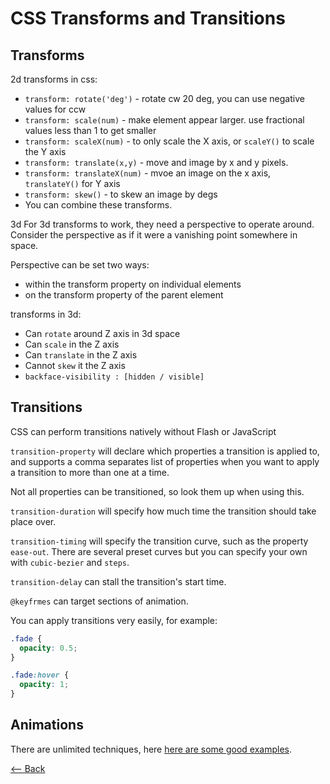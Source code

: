 # CSS Transforms and Transitions

## Transforms

2d transforms in css:

- `transform: rotate('deg')` - rotate cw 20 deg, you can use negative values for ccw
- `transform: scale(num)` - make element appear larger. use fractional values less than 1 to get smaller
- `transform: scaleX(num)` - to only scale the X axis, or `scaleY()` to scale the Y axis
- `transform: translate(x,y)` - move and image by x and y pixels.
- `transform: translateX(num)` - mvoe an image on the x axis, `translateY()` for Y axis
- `transform: skew()` - to skew an image by degs
- You can combine these transforms.

3d
For 3d transforms to work, they need a perspective to operate around.
Consider the perspective as if it were a vanishing point somewhere in space.

Perspective can be set two ways:

- within the transform property on individual elements
- on the transform property of the parent element

transforms in 3d:

- Can `rotate` around Z axis in 3d space
- Can `scale` in the Z axis
- Can `translate` in the Z axis
- Cannot `skew` it the Z axis
- `backface-visibility : [hidden / visible]`

## Transitions

CSS can perform transitions natively without Flash or JavaScript

`transition-property` will declare which properties a transition is applied to, and supports a comma separates list of properties when you want to apply a transition to more than one at a time.

Not all properties can be transitioned, so look them up when using this.

`transition-duration` will specify how much time the transition should take place over.

`transition-timing` will specify the transition curve, such as the property `ease-out`. There are several preset curves but you can specify your own with `cubic-bezier` and `steps`.

`transition-delay` can stall the transition's start time.

`@keyfrmes` can target sections of animation.

You can apply transitions very easily, for example:

```css
.fade {
  opacity: 0.5;
}

.fade:hover {
  opacity: 1;
}
```

## Animations

There are unlimited techniques, here [here are some good examples](http://www.webdesignerdepot.com/2014/05/8-simple-css3-transitions-that-will-wow-your-users).

[<-- Back](../README.md)
